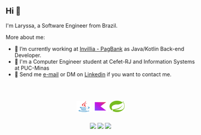 ## Hi 👋

I'm Laryssa, a Software Engineer from Brazil.

More about me:
- 💜 I’m currently working at [Invillia - PagBank](https://invillia.com/global-growth-framework/) as Java/Kotlin Back-end Developer.
- :school: I'm a Computer Engineer student at Cefet-RJ and Information Systems at PUC-Minas
- :email: Send me [e-mail](mailto:se.laryssa@gmail.com) or DM on [Linkedin](https://www.linkedin.com/in/laryssa-serra/) if you want to contact me.
<br/>

  
<!--  <div align="center">
  <a href="https://github.com/laryssa-serra">
  <img height="180em" src="https://github-readme-stats.vercel.app/api?username=laryssa-serra&show_icons=true&layout=compact&bg_color=ffffff&text_color=333333&include_all_commits=true&count_private=true"/> -->

<!--    <summary>:zap: Languages Used</summary> -->
<!--   <img height="180em" src="https://github-readme-stats.vercel.app/api/top-langs/?username=laryssa-serra&layout=compact&langs_count=8&bg_color=ffffff&text_color=333333">
<br/>
</div> -->
 
<div style="display: inline_block"><br>
  <p align="center">
  <img align="center" alt="Lary-Java" height="30" width="40" src="https://raw.githubusercontent.com/devicons/devicon/master/icons/java/java-original.svg">
  <img align="center" alt="Lary-Kotlin" height="30" width="40" src="https://raw.githubusercontent.com/devicons/devicon/master/icons/kotlin/kotlin-original.svg">
  <img align="center" alt="Lary-Spring" height="30" width="40" src="https://raw.githubusercontent.com/devicons/devicon/master/icons/spring/spring-original.svg">
  
  </p>
</div>
  
  ##
  
<div>  
  <p align="center">
  <a href="https://www.instagram.com/laryssaserra_/?hl=pt-br" target="_blank"><img src="https://img.shields.io/badge/-Instagram-%23E4405F?style=for-the-badge&logo=instagram&logoColor=white" target="_blank"></a>
  <a href = "mailto:se.laryssa@gmail.com"><img src="https://img.shields.io/badge/-Gmail-%23333?style=for-the-badge&logo=gmail&logoColor=white" target="_blank"></a>
  <a href="https://www.linkedin.com/in/laryssa-serra/" target="_blank"><img src="https://img.shields.io/badge/-LinkedIn-%230077B5?style=for-the-badge&logo=linkedin&logoColor=white" target="_blank"></a> 
  </p>
 
 </div> 
